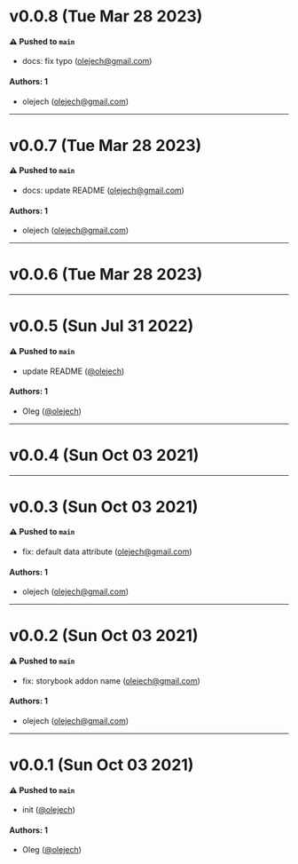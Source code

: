 # v0.0.8 (Tue Mar 28 2023)

#### ⚠️ Pushed to `main`

- docs: fix typo (olejech@gmail.com)

#### Authors: 1

- olejech (olejech@gmail.com)

---

# v0.0.7 (Tue Mar 28 2023)

#### ⚠️ Pushed to `main`

- docs: update README (olejech@gmail.com)

#### Authors: 1

- olejech (olejech@gmail.com)

---

# v0.0.6 (Tue Mar 28 2023)



---

# v0.0.5 (Sun Jul 31 2022)

#### ⚠️ Pushed to `main`

- update README ([@olejech](https://github.com/olejech))

#### Authors: 1

- Oleg ([@olejech](https://github.com/olejech))

---

# v0.0.4 (Sun Oct 03 2021)



---

# v0.0.3 (Sun Oct 03 2021)

#### ⚠️ Pushed to `main`

- fix: default data attribute (olejech@gmail.com)

#### Authors: 1

- olejech (olejech@gmail.com)

---

# v0.0.2 (Sun Oct 03 2021)

#### ⚠️ Pushed to `main`

- fix: storybook addon name (olejech@gmail.com)

#### Authors: 1

- olejech (olejech@gmail.com)

---

# v0.0.1 (Sun Oct 03 2021)

#### ⚠️ Pushed to `main`

- init ([@olejech](https://github.com/olejech))

#### Authors: 1

- Oleg ([@olejech](https://github.com/olejech))
